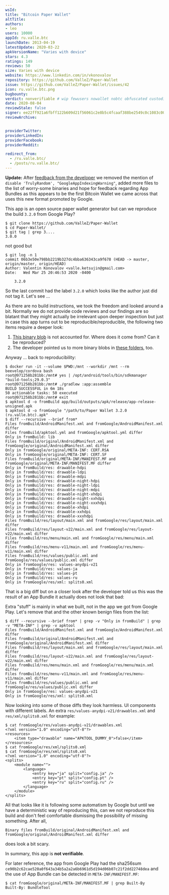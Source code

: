 ```yaml
---
wsId: 
title: "Bitcoin Paper Wallet"
altTitle: 
authors:
- leo
users: 10000
appId: ru.valle.btc
launchDate: 2013-04-19
latestUpdate: 2020-03-22
apkVersionName: "Varies with device"
stars: 4.3
ratings: 149
reviews: 50
size: Varies with device
website: https://www.linkedin.com/in/vkonovalov
repository: https://github.com/ValleZ/Paper-Wallet
issue: https://github.com/ValleZ/Paper-Wallet/issues/42
icon: ru.valle.btc.png
bugbounty: 
verdict: nonverifiable # wip fewusers nowallet nobtc obfuscated custodial nosource nonverifiable reproducible bounty defunct
date: 2020-08-04
reviewStale: false
signer: ee22ff921a6fbff122b609d21f56061c2e8b5c4fcaaf388be2549c0c1083c00f
reviewArchive:


providerTwitter: 
providerLinkedIn: 
providerFacebook: 
providerReddit: 

redirect_from:
  - /ru.valle.btc/
  - /posts/ru.valle.btc/
---
```



**Update:** After
[feedback from the developer](https://github.com/ValleZ/Paper-Wallet/issues/42#issuecomment-668759686)
we removed the mention of `disable 'TrulyRandom', "GoogleAppIndexingWarning"`,
added more files to the list of worry-some binaries and hope for feedback
regarding App Bundles as this appears to be the first Bitcoin Wallet we came
across that uses this new format promoted by Google.

This app is an open source paper wallet generator but can we reproduce the build
`3.2.0` from Google Play?

```
$ git clone https://github.com/ValleZ/Paper-Wallet
$ cd Paper-Wallet/
$ git tag | grep 3....
3.0.0
```

not good but

```
$ git log -n 1
commit 06b3e50e798bb2219b327dc4bba636343ca9f678 (HEAD -> master, origin/master, origin/HEAD)
Author: Valentin Konovalov <valle.ketsujin@gmail.com>
Date:   Wed Mar 25 20:46:53 2020 -0400

    3.2.0
```

So the last commit had the label `3.2.0` which looks like the author just did
not tag it. Let's see ...

As there are no build instructions, we took the freedom and looked around a bit.
Normally we do not provide code reviews and our findings are so blatant that
they might actually be irrelevant upon deeper inspection but just in case this
app turns out to be reproducible/reproducible, the following two items require
a deeper look:

1. [This binary blob](https://github.com/ValleZ/Paper-Wallet/blob/master/app/libs/classes.jar)
   is not accounted for. Where does it come from? Can it be reproduced?
1. The developer pointed us to more binary blobs in
   [these folders](https://github.com/ValleZ/Paper-Wallet/blob/master/app/src/main/jniLibs/),
   too.

Anyway ... back to reproducibility:

```
$ docker run -it --volume $PWD:/mnt --workdir /mnt --rm beevelop/cordova bash
root@971258b281bb:/mnt# yes | /opt/android/tools/bin/sdkmanager "build-tools;29.0.3"
root@971258b281bb:/mnt# ./gradlew :app:assemble
BUILD SUCCESSFUL in 6m 18s
50 actionable tasks: 50 executed
root@971258b281bb:/mnt# exit
$ apktool d -o fromBuild app/build/outputs/apk/release/app-release-unsigned.apk
$ apktool d -o fromGoogle "/path/to/Paper Wallet 3.2.0 (ru.valle.btc).apk"
$ diff --recursive --brief from*
Files fromBuild/AndroidManifest.xml and fromGoogle/AndroidManifest.xml differ
Files fromBuild/apktool.yml and fromGoogle/apktool.yml differ
Only in fromBuild: lib
Files fromBuild/original/AndroidManifest.xml and fromGoogle/original/AndroidManifest.xml differ
Only in fromGoogle/original/META-INF: CERT.RSA
Only in fromGoogle/original/META-INF: CERT.SF
Files fromBuild/original/META-INF/MANIFEST.MF and fromGoogle/original/META-INF/MANIFEST.MF differ
Only in fromBuild/res: drawable-hdpi
Only in fromBuild/res: drawable-ldpi
Only in fromBuild/res: drawable-mdpi
Only in fromBuild/res: drawable-night-hdpi
Only in fromBuild/res: drawable-night-ldpi
Only in fromBuild/res: drawable-night-mdpi
Only in fromBuild/res: drawable-night-xhdpi
Only in fromBuild/res: drawable-night-xxhdpi
Only in fromBuild/res: drawable-night-xxxhdpi
Only in fromBuild/res: drawable-xhdpi
Only in fromBuild/res: drawable-xxhdpi
Only in fromBuild/res: drawable-xxxhdpi
Files fromBuild/res/layout/main.xml and fromGoogle/res/layout/main.xml differ
Files fromBuild/res/layout-v22/main.xml and fromGoogle/res/layout-v22/main.xml differ
Files fromBuild/res/menu/main.xml and fromGoogle/res/menu/main.xml differ
Files fromBuild/res/menu-v11/main.xml and fromGoogle/res/menu-v11/main.xml differ
Files fromBuild/res/values/public.xml and fromGoogle/res/values/public.xml differ
Only in fromGoogle/res: values-anydpi-v21
Only in fromBuild/res: values-ja
Only in fromBuild/res: values-pt
Only in fromBuild/res: values-ru
Only in fromGoogle/res/xml: splits0.xml
```

That is a big diff but on a closer look after the developer told us this was the
result of an App Bundle it actually does not look that bad:

Extra "stuff" is mainly in what we built, not in the app we got from Google
Play. Let's remove that and the other known benign files from the list:

```
$ diff --recursive --brief from* | grep -v "Only in fromBuild" | grep -v "META-INF" | grep -v apktool
Files fromBuild/AndroidManifest.xml and fromGoogle/AndroidManifest.xml differ
Files fromBuild/original/AndroidManifest.xml and fromGoogle/original/AndroidManifest.xml differ
Files fromBuild/res/layout/main.xml and fromGoogle/res/layout/main.xml differ
Files fromBuild/res/layout-v22/main.xml and fromGoogle/res/layout-v22/main.xml differ
Files fromBuild/res/menu/main.xml and fromGoogle/res/menu/main.xml differ
Files fromBuild/res/menu-v11/main.xml and fromGoogle/res/menu-v11/main.xml differ
Files fromBuild/res/values/public.xml and fromGoogle/res/values/public.xml differ
Only in fromGoogle/res: values-anydpi-v21
Only in fromGoogle/res/xml: splits0.xml
```

Now looking into some of those diffs they look harmless. UI components with
different labels. An extra `res/values-anydpi-v21/drawables.xml` and
`res/xml/splits0.xml` for example:

```
$ cat fromGoogle/res/values-anydpi-v21/drawables.xml
<?xml version="1.0" encoding="utf-8"?>
<resources>
    <item type="drawable" name="APKTOOL_DUMMY_0">false</item>
</resources>
$ cat fromGoogle/res/xml/splits0.xml
$ cat fromGoogle/res/xml/splits0.xml
<?xml version="1.0" encoding="utf-8"?>
<splits>
    <module name="">
        <language>
            <entry key="ja" split="config.ja" />
            <entry key="pt" split="config.pt" />
            <entry key="ru" split="config.ru" />
        </language>
    </module>
</splits>
```

All that looks like it is following some automatism by Google but until we have
a deterministic way of reproducing this, can we not reproduce this build and
don't feel comfortable dismissing the possibility of missing something. After
all,

```
Binary files fromBuild/original/AndroidManifest.xml and fromGoogle/original/AndroidManifest.xml differ
```

does look a bit scary.

In summary, this app is **not verifiable**.

For later reference, the app from Google Play had the sha256sum
`ce90b2c62cae520a0f643a34b5a2a2a6b6961d5d194d06b07c21f2dd22748dea` and the use
of App Bundle can be detected in `META-INF/MANIFEST.MF`:

```
$ cat fromGoogle/original/META-INF/MANIFEST.MF | grep Built-By
Built-By: BundleTool
```
